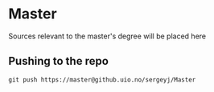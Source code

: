 # Master

Sources relevant to the master's degree will be placed here

## Pushing to the repo
```
git push https://master@github.uio.no/sergeyj/Master
```
